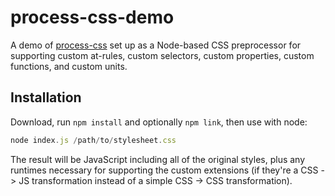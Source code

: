 # process-css-demo

A demo of [process-css](https://github.com/tomhodgins/process-css) set up as a Node-based CSS preprocessor for supporting custom at-rules, custom selectors, custom properties, custom functions, and custom units.

## Installation

Download, run `npm install` and optionally `npm link`, then use with node:

```js
node index.js /path/to/stylesheet.css
```

The result will be JavaScript including all of the original styles, plus any runtimes necessary for supporting the custom extensions (if they're a CSS -> JS transformation instead of a simple CSS -> CSS transformation).